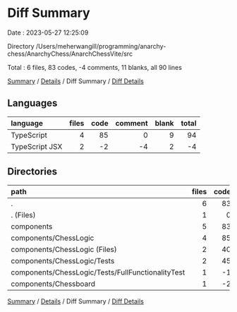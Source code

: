 # Diff Summary

Date : 2023-05-27 12:25:09

Directory /Users/meherwangill/programming/anarchy-chess/AnarchyChess/AnarchChessVite/src

Total : 6 files,  83 codes, -4 comments, 11 blanks, all 90 lines

[Summary](results.md) / [Details](details.md) / Diff Summary / [Diff Details](diff-details.md)

## Languages
| language | files | code | comment | blank | total |
| :--- | ---: | ---: | ---: | ---: | ---: |
| TypeScript | 4 | 85 | 0 | 9 | 94 |
| TypeScript JSX | 2 | -2 | -4 | 2 | -4 |

## Directories
| path | files | code | comment | blank | total |
| :--- | ---: | ---: | ---: | ---: | ---: |
| . | 6 | 83 | -4 | 11 | 90 |
| . (Files) | 1 | 0 | -5 | 1 | -4 |
| components | 5 | 83 | 1 | 10 | 94 |
| components/ChessLogic | 4 | 85 | 0 | 9 | 94 |
| components/ChessLogic (Files) | 2 | 40 | 0 | 2 | 42 |
| components/ChessLogic/Tests | 2 | 45 | 0 | 7 | 52 |
| components/ChessLogic/Tests/FullFunctionalityTest | 1 | -1 | 0 | 1 | 0 |
| components/Chessboard | 1 | -2 | 1 | 1 | 0 |

[Summary](results.md) / [Details](details.md) / Diff Summary / [Diff Details](diff-details.md)